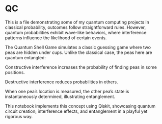 # QC
This is a file demonstrating some of my quantum computing projects
In classical probability, outcomes follow straightforward rules. However, quantum probabilities exhibit wave-like behaviors, where interference patterns influence the likelihood of certain events.

The Quantum Shell Game simulates a classic guessing game where two peas are hidden under cups. Unlike the classical case, the peas here are quantum entangled:

Constructive interference increases the probability of finding peas in some positions.

Destructive interference reduces probabilities in others.

When one pea’s location is measured, the other pea’s state is instantaneously determined, illustrating entanglement.

This notebook implements this concept using Qiskit, showcasing quantum circuit creation, interference effects, and entanglement in a playful yet rigorous way.

